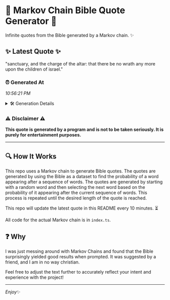 # 📖 Markov Chain Bible Quote Generator 📖

Infinite quotes from the Bible generated by a Markov chain. ✨

## ✨ Latest Quote ✨
"sanctuary, and the charge of the altar: that there be no wrath any more upon the children of israel."

### ⏰ Generated At
*10:56:21 PM*

<details>
    <summary>🛠️ Generation Details</summary>
    <p>
        <strong>🌱 Seed:</strong> sanctuary,<br>
        <strong>🔄 Iterations:</strong> 18<br>
        <strong>📜 Context History:</strong><br>[ sanctuary, ]: and<br>[ sanctuary,, and ]: the<br>[ sanctuary,, and, the ]: charge<br>[ sanctuary,, and, the, charge ]: of<br>[ sanctuary,, and, the, charge, of ]: the<br>[ sanctuary,, and, the, charge, of, the ]: altar:<br>[ and, the, charge, of, the, altar: ]: that<br>[ the, charge, of, the, altar:, that ]: there<br>[ charge, of, the, altar:, that, there ]: be<br>[ of, the, altar:, that, there, be ]: no<br>[ the, altar:, that, there, be, no ]: wrath<br>[ altar:, that, there, be, no, wrath ]: any<br>[ that, there, be, no, wrath, any ]: more<br>[ there, be, no, wrath, any, more ]: upon<br>[ be, no, wrath, any, more, upon ]: the<br>[ no, wrath, any, more, upon, the ]: children<br>[ wrath, any, more, upon, the, children ]: of<br>[ any, more, upon, the, children, of ]: israel.<br>
    </p>
</details>

### ⚠️ Disclaimer ⚠️
**This quote is generated by a program and is not to be taken seriously. It is purely for entertainment purposes.**

---

## 🔍 How It Works

This repo uses a Markov chain to generate Bible quotes. The quotes are generated by using the Bible as a dataset to find the probability of a word appearing after a sequence of words. The quotes are generated by starting with a random word and then selecting the next word based on the probability of it appearing after the current sequence of words. This process is repeated until the desired length of the quote is reached.

This repo will update the latest quote in this README every 10 minutes. ⏳

All code for the actual Markov chain is in `index.ts`.

## ❓ Why

I was just messing around with Markov Chains and found that the Bible surprisingly yielded good results when prompted. 
It was suggested by a friend, and I am in no way christian.

Feel free to adjust the text further to accurately reflect your intent and experience with the project!

---

*Enjoy*✨
